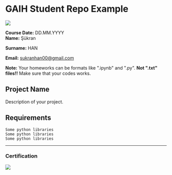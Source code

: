 # GAIH Student Repo Example
![](img/logo.png)

**Course Date:** DD.MM.YYYY  
**Name:** Şükran 

**Surname:** HAN

**Email:** sukranhan00@gmail.com  

**Note:** Your homeworks can be formats like ".ipynb" and ".py". **Not ".txt" files!!** Make sure that your codes works.  

## Project Name
Description of your project.

## Requirements
```
Some python libraries
Some python libraries
Some python libraries
```
---

### Certification
![](img/certificate_ex.png)

